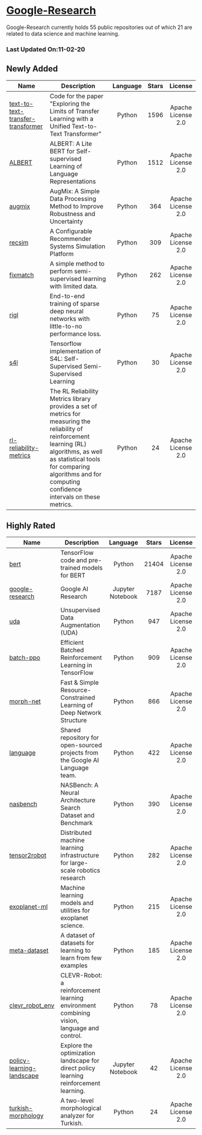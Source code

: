 # [Google-Research](https://github.com/google-research)

Google-Research currently holds 55 public repositories out of which 21 are related to data science and machine learning.

 ### Last Updated On:11-02-20

## Newly Added

| Name | Description | Language | Stars | License |
| ---- | ----------- | :--------: | :-----: | :-------: |
| [text-to-text-transfer-transformer](https://github.com/google-research/text-to-text-transfer-transformer) | Code for the paper "Exploring the Limits of Transfer Learning with a Unified Text-to-Text Transformer" | Python | 1596 | Apache License 2.0 |
| [ALBERT](https://github.com/google-research/ALBERT) | ALBERT: A Lite BERT for Self-supervised Learning of Language Representations | Python | 1512 | Apache License 2.0 |
| [augmix](https://github.com/google-research/augmix) | AugMix: A Simple Data Processing Method to Improve Robustness and Uncertainty | Python | 364 | Apache License 2.0 |
| [recsim](https://github.com/google-research/recsim) |  A Configurable Recommender Systems Simulation Platform | Python | 309 | Apache License 2.0 |
| [fixmatch](https://github.com/google-research/fixmatch) | A simple method to perform semi-supervised learning with limited data. | Python | 262 | Apache License 2.0 |
| [rigl](https://github.com/google-research/rigl) | End-to-end training of sparse deep neural networks with little-to-no performance loss.  | Python | 75 | Apache License 2.0 |
| [s4l](https://github.com/google-research/s4l) | Tensorflow implementation of S4L: Self-Supervised Semi-Supervised Learning | Python | 30 | Apache License 2.0 |
| [rl-reliability-metrics](https://github.com/google-research/rl-reliability-metrics) | The RL Reliability Metrics library provides a set of metrics for measuring the reliability of reinforcement learning (RL) algorithms, as well as statistical tools for comparing algorithms and for computing confidence intervals on these metrics. | Python | 24 | Apache License 2.0 |

## Highly Rated

| Name | Description | Language | Stars | License |
| ---- | ----------- | :--------: | :-----: | :-------: |
 | [bert](https://github.com/google-research/bert) | TensorFlow code and pre-trained models for BERT | Python | 21404 | Apache License 2.0 |
| [google-research](https://github.com/google-research/google-research) | Google AI Research | Jupyter Notebook | 7187 | Apache License 2.0 |
| [uda](https://github.com/google-research/uda) | Unsupervised Data Augmentation (UDA) | Python | 947 | Apache License 2.0 |
| [batch-ppo](https://github.com/google-research/batch-ppo) | Efficient Batched Reinforcement Learning in TensorFlow | Python | 909 | Apache License 2.0 |
| [morph-net](https://github.com/google-research/morph-net) | Fast & Simple Resource-Constrained Learning of Deep Network Structure | Python | 866 | Apache License 2.0 |
| [language](https://github.com/google-research/language) | Shared repository for open-sourced projects from the Google AI Language team. | Python | 422 | Apache License 2.0 |
| [nasbench](https://github.com/google-research/nasbench) | NASBench: A Neural Architecture Search Dataset and Benchmark | Python | 390 | Apache License 2.0 |
| [tensor2robot](https://github.com/google-research/tensor2robot) | Distributed machine learning infrastructure for large-scale robotics research | Python | 282 | Apache License 2.0 |
| [exoplanet-ml](https://github.com/google-research/exoplanet-ml) | Machine learning models and utilities for exoplanet science. | Python | 215 | Apache License 2.0 |
| [meta-dataset](https://github.com/google-research/meta-dataset) | A dataset of datasets for learning to learn from few examples | Python | 185 | Apache License 2.0 |
| [clevr_robot_env](https://github.com/google-research/clevr_robot_env) | CLEVR-Robot: a reinforcement learning environment combining vision, language and control. | Python | 78 | Apache License 2.0 |
| [policy-learning-landscape](https://github.com/google-research/policy-learning-landscape) | Explore the optimization landscape for direct policy learning reinforcement learning. | Jupyter Notebook | 42 | Apache License 2.0 |
| [turkish-morphology](https://github.com/google-research/turkish-morphology) | A two-level morphological analyzer for Turkish. | Python | 24 | Apache License 2.0 |
